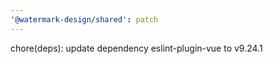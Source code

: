 ```yaml
---
'@watermark-design/shared': patch
---
```


chore(deps): update dependency eslint-plugin-vue to v9.24.1
